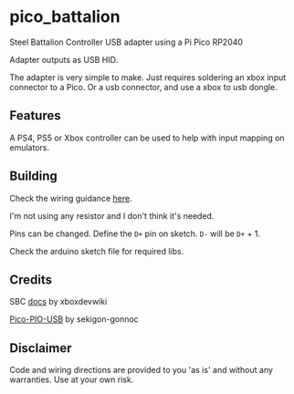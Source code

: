 # pico_battalion
Steel Battalion Controller USB adapter using a Pi Pico RP2040

Adapter outputs as USB HID.

The adapter is very simple to make.
Just requires soldering an xbox input connector to a Pico. Or a usb connector, and use a xbox to usb dongle.

## Features

A PS4, PS5 or Xbox controller can be used to help with input mapping on emulators.

## Building
Check the wiring guidance [here](https://github.com/sekigon-gonnoc/Pico-PIO-USB/discussions/7).

I'm not using any resistor and I don't think it's needed.

Pins can be changed.
Define the `D+` pin on sketch. `D-` will be `D+` + 1.

Check the arduino sketch file for required libs.

## Credits
SBC [docs](https://xboxdevwiki.net/Xbox_Input_Devices#bType_.3D_128:_Steel_Battalion) by xboxdevwiki

[Pico-PIO-USB](https://github.com/sekigon-gonnoc/Pico-PIO-USB) by sekigon-gonnoc

## Disclaimer

Code and wiring directions are provided to you 'as is' and without any warranties. Use at your own risk.